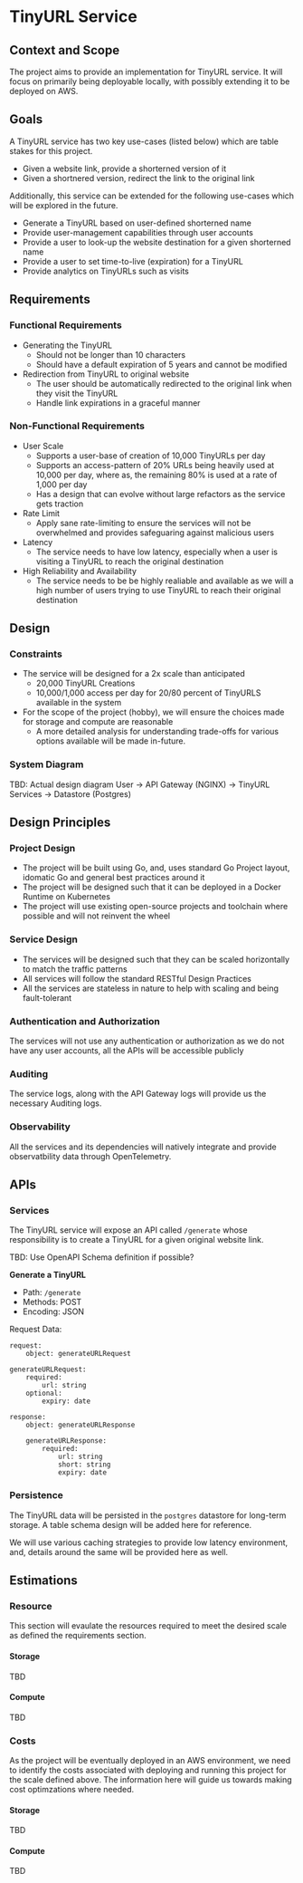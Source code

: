# TinyURL Service

## Context and Scope
The project aims to provide an implementation for TinyURL service. It will focus on primarily being deployable locally, with possibly extending it to be deployed on AWS.

## Goals
A TinyURL service has two key use-cases (listed below) which are table stakes for this project.
* Given a website link, provide a shorterned version of it
* Given a shortnered version, redirect the link to the original link

Additionally, this service can be extended for the following use-cases which will be explored in the future.
* Generate a TinyURL based on user-defined shorterned name
* Provide user-management capabilities through user accounts
* Provide a user to look-up the website destination for a given shorterned name
* Provide a user to set time-to-live (expiration) for a TinyURL
* Provide analytics on TinyURLs such as visits

## Requirements

### Functional Requirements
* Generating the TinyURL
    - Should not be longer than 10 characters
    - Should have a default expiration of 5 years and cannot be modified
* Redirection from TinyURL to original website
    - The user should be automatically redirected to the original link when they visit the TinyURL
    - Handle link expirations in a graceful manner

### Non-Functional Requirements
* User Scale
    - Supports a user-base of creation of 10,000 TinyURLs per day
    - Supports an access-pattern of 20% URLs being heavily used at 10,000 per day, where as, the remaining 80% is used at a rate of 1,000 per day
    - Has a design that can evolve without large refactors as the service gets traction
* Rate Limit
	- Apply sane rate-limiting to ensure the services will not be overwhelmed and provides safeguaring against malicious users
* Latency
    - The service needs to have low latency, especially when a user is visiting a TinyURL to reach the original destination
* High Reliability and Availability
    - The service needs to be be highly realiable and available as we will a high number of users trying to use TinyURL to reach their original destination

## Design

### Constraints
* The service will be designed for a 2x scale than anticipated
    - 20,000 TinyURL Creations
    - 10,000/1,000 access per day for 20/80 percent of TinyURLS available in the system
* For the scope of the project (hobby), we will ensure the choices made for storage and compute are reasonable
    - A more detailed analysis for understanding trade-offs for various options available will be made in-future.

### System Diagram
TBD: Actual design diagram
User -> API Gateway (NGINX) -> TinyURL Services -> Datastore (Postgres)



## Design Principles

### Project Design
* The project will be built using Go, and, uses standard Go Project layout, idomatic Go and general best practices around it
* The project will be designed such that it can be deployed in a Docker Runtime on Kubernetes
* The project will use existing open-source projects and toolchain where possible and will not reinvent the wheel

### Service Design
* The services will be designed such that they can be scaled horizontally to match the traffic patterns
* All services will follow the standard RESTful Design Practices
* All the services are stateless in nature to help with scaling and being fault-tolerant

### Authentication and Authorization
The services will not use any authentication or authorization as we do not have any user accounts, all the APIs will be accessible publicly

### Auditing
The service logs, along with the API Gateway logs will provide us the necessary Auditing logs. 

### Observability
All the services and its dependencies will natively integrate and provide observatbility data through OpenTelemetry.


## APIs

### Services
The TinyURL service will expose an API called `/generate` whose responsibility is to create a TinyURL for a given original website link.

TBD: Use OpenAPI Schema definition if possible?

**Generate a TinyURL**
* Path: `/generate`
* Methods: POST
* Encoding: JSON

Request Data:

	request: 
		object: generateURLRequest

	generateURLRequest:
		required:
			url: string
		optional:
			expiry: date 

	response: 
		object: generateURLResponse

		generateURLResponse:
			required:
				url: string
				short: string
				expiry: date 

### Persistence
The TinyURL data will be persisted in the `postgres` datastore for long-term storage. A table schema design will be added here for reference. 

We will use various caching strategies to provide low latency environment, and, details around the same will be provided here as well. 

## Estimations

### Resource
This section will evaulate the resources required to meet the desired scale as defined the requirements section.

#### Storage
TBD 

#### Compute
TBD 

### Costs
As the project will be eventually deployed in an AWS environment, we need to identify the costs associated with deploying and running this project for the scale defined above. The information here will guide us towards making cost optimzations where needed.

#### Storage
TBD 

#### Compute
TBD 
